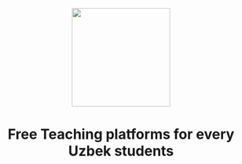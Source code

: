 <center>
  <img src="https://www.generic.uz/assets/logo%201-ppxOyi7z.png" width="200px"/>
<h1 style="text-align:center">Free Teaching platforms for every Uzbek students</h1>
</center>
